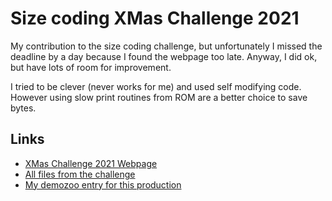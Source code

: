 # Size coding XMas Challenge 2021 
My contribution to the size coding challenge, but unfortunately I missed the deadline by a day
because I found the webpage too late. Anyway, I did ok, but have lots of room for improvement.

I tried to be clever (never works for me) and used self modifying code. However using slow print routines
from ROM are a better choice to save bytes.

## Links
- [XMas Challenge 2021 Webpage](https://logiker.com/Vintage-Computing-Christmas-Challenge-2021)
- [All files from the challenge](https://files.scene.org/browse/parties/2021/vintagecomputingchristmaschallenge21)
- [My demozoo entry for this production](https://demozoo.org/productions/303633/)

